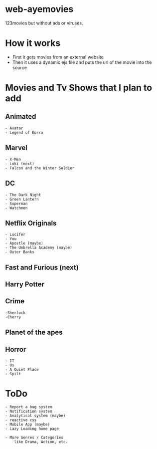# web-ayemovies
123movies but without ads or viruses.

# How it works
- First it gets movies from an external website
- Then it uses a dynamic ejs file and puts the url of the movie into the source

# Movies and Tv Shows that I plan to add
## Animated
    - Avatar
    - Legend of Korra

## Marvel
    - X-Men
    - Loki (next)
    - Falcon and the Winter Soldier

## DC
    - The Dark Night
    - Green Lantern
    - Superman
    - Watchmen

## Netflix Originals
    - Lucifer
    - You
    - Apostle (maybe)
    - The Umbrella Academy (maybe)
    - Outer Banks

## Fast and Furious (next)

## Harry Potter

## Crime
    -Sherlock
    -Cherry

## Planet of the apes

## Horror
    - IT
    - Us
    - A Quiet Place
    - Spilt

# ToDo
    - Report a bug system
    - Notification system
    - Analytical system (maybe)
    - reactive css
    - Mobile App (maybe)
    - Lazy Loading home page

    - More Genres / Categories 
        like Drama, Action, etc.
